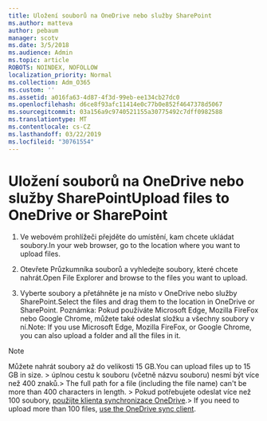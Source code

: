 ```yaml
---
title: Uložení souborů na OneDrive nebo služby SharePoint
ms.author: matteva
author: pebaum
manager: scotv
ms.date: 3/5/2018
ms.audience: Admin
ms.topic: article
ROBOTS: NOINDEX, NOFOLLOW
localization_priority: Normal
ms.collection: Adm_O365
ms.custom: ''
ms.assetid: a016fa63-4d87-4f3d-99eb-ee134cb27dc0
ms.openlocfilehash: d6ce8f93afc11414e0c77b0e852f4647378d5067
ms.sourcegitcommit: 03a156a9c9740521155a30775492c7dff0982588
ms.translationtype: MT
ms.contentlocale: cs-CZ
ms.lasthandoff: 03/22/2019
ms.locfileid: "30761554"
---
```

# <a name="upload-files-to-onedrive-or-sharepoint"></a><span data-ttu-id="e92d8-102">Uložení souborů na OneDrive nebo služby SharePoint</span><span class="sxs-lookup"><span data-stu-id="e92d8-102">Upload files to OneDrive or SharePoint</span></span>

1. <span data-ttu-id="e92d8-103">Ve webovém prohlížeči přejděte do umístění, kam chcete ukládat soubory.</span><span class="sxs-lookup"><span data-stu-id="e92d8-103">In your web browser, go to the location where you want to upload files.</span></span>
    
2. <span data-ttu-id="e92d8-104">Otevřete Průzkumníka souborů a vyhledejte soubory, které chcete nahrát.</span><span class="sxs-lookup"><span data-stu-id="e92d8-104">Open File Explorer and browse to the files you want to upload.</span></span>
    
3. <span data-ttu-id="e92d8-105">Vyberte soubory a přetáhněte je na místo v OneDrive nebo služby SharePoint.</span><span class="sxs-lookup"><span data-stu-id="e92d8-105">Select the files and drag them to the location in OneDrive or SharePoint.</span></span> <span data-ttu-id="e92d8-106">Poznámka: Pokud používáte Microsoft Edge, Mozilla FireFox nebo Google Chrome, můžete také odeslat složku a všechny soubory v ní.</span><span class="sxs-lookup"><span data-stu-id="e92d8-106">Note: If you use Microsoft Edge, Mozilla FireFox, or Google Chrome, you can also upload a folder and all the files in it.</span></span>
    
> [!NOTE]
>  <span data-ttu-id="e92d8-107">Můžete nahrát soubory až do velikosti 15 GB.</span><span class="sxs-lookup"><span data-stu-id="e92d8-107">You can upload files up to 15 GB in size.</span></span> <span data-ttu-id="e92d8-108">> úplnou cestu k souboru (včetně názvu souboru) nesmí být více než 400 znaků.</span><span class="sxs-lookup"><span data-stu-id="e92d8-108">>  The full path for a file (including the file name) can't be more than 400 characters in length.</span></span> <span data-ttu-id="e92d8-109">> Pokud potřebujete odeslat více než 100 soubory, [použijte klienta synchronizace OneDrive](https://go.microsoft.com/fwlink/?linkid=866427).</span><span class="sxs-lookup"><span data-stu-id="e92d8-109">>  If you need to upload more than 100 files, [use the OneDrive sync client](https://go.microsoft.com/fwlink/?linkid=866427).</span></span> 
  

